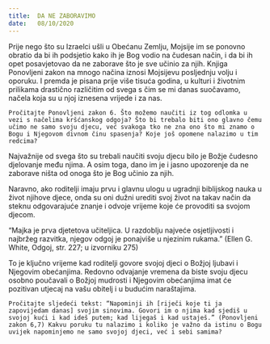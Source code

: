 ```yaml
---
title:  DA NE ZABORAVIMO
date:   08/10/2020
---
```


Prije nego što su Izraelci ušli u Obećanu Zemlju, Mojsije im se ponovno obratio da bi ih podsjetio kako ih je Bog vodio na čudesan način, i da bi ih opet posavjetovao da ne zaborave što je sve učinio za njih. Knjiga Ponovljeni zakon na mnogo načina iznosi Mojsijevu posljednju volju i oporuku. I premda je pisana prije više tisuća godina, u kulturi i životnim prilikama drastično različitim od svega s čim se mi danas suočavamo, načela koja su u njoj iznesena vrijede i za nas.

`Pročitajte Ponovljeni zakon 6. Što možemo naučiti iz tog odlomka u vezi s načelima kršćanskog odgoja? Što bi trebalo biti ono glavno čemu učimo ne samo svoju djecu, već svakoga tko ne zna ono što mi znamo o Bogu i Njegovom divnom činu spasenja? Koje još opomene nalazimo u tim redcima?`

Najvažnije od svega što su trebali naučiti svoju djecu bilo je Božje čudesno djelovanje među njima. A osim toga, dano im je i jasno upozorenje da ne zaborave ništa od onoga što je Bog učinio za njih.

Naravno, ako roditelji imaju prvu i glavnu ulogu u ugradnji biblijskog nauka u život njihove djece, onda su oni dužni urediti svoj život na takav način da steknu odgovarajuće znanje i odvoje vrijeme koje će provoditi sa svojom djecom.

“Majka je prva djetetova učiteljica. U razdoblju najveće osjetljivosti i najbržeg razvitka, njegov odgoj je ponajviše u njezinim rukama.” (Ellen G. White, Odgoj, str. 227; u izvorniku 275)

To je ključno vrijeme kad roditelji govore svojoj djeci o Božjoj ljubavi i Njegovim obećanjima. Redovno odvajanje vremena da biste svoju djecu osobno poučavali o Božjoj mudrosti i Njegovim obećanjima imat će pozitivan utjecaj na vašu obitelj i u budućim naraštajima.

`Pročitajte sljedeći tekst: “Napominji ih [riječi koje ti ja zapovijedam danas] svojim sinovima. Govori im o njima kad sjediš u svojoj kući i kad ideš putem; kad lijegaš i kad ustaješ.” (Ponovljeni zakon 6,7) Kakvu poruku tu nalazimo i koliko je važno da istinu o Bogu uvijek napominjemo ne samo svojoj djeci, već i sebi samima?`